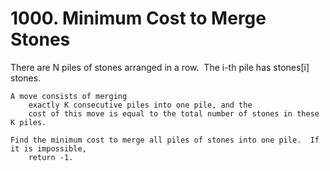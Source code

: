# 1000. Minimum Cost to Merge Stones

There are N piles of stones arranged in a row.  The i-th pile
        has stones[i] stones.

    A move consists of merging
        exactly K consecutive piles into one pile, and the
        cost of this move is equal to the total number of stones in these K piles.

    Find the minimum cost to merge all piles of stones into one pile.  If it is impossible,
        return -1.